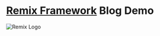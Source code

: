 # [Remix Framework](https://remix.run/docs/en/v1/tutorials/blog#quickstart) Blog Demo

![Remix Logo](https://external-content.duckduckgo.com/iu/?u=https%3A%2F%2Fres.cloudinary.com%2Fpracticaldev%2Fimage%2Ffetch%2Fs--LsLjAe3Z--%2Fc_imagga_scale%2Cf_auto%2Cfl_progressive%2Ch_420%2Cq_auto%2Cw_1000%2Fhttps%3A%2F%2Fdev-to-uploads.s3.amazonaws.com%2Fi%2F6bkwrfbwxkb3cq1oo7r4.jpg&f=1&nofb=1&ipt=af60bdec0b53011fc52ef713e7ae36715d7ea060002f9b607ab71dd1cd29757e&ipo=images)
